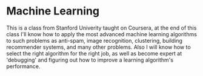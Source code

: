 # Machine Learning
This is a class from Stanford Univerity taught on Coursera, at the end of this class I'll know how to apply the most advanced machine learning algorithms to such problems as anti-spam, image recognition, clustering, building recommender systems, and many other problems. Also I will know how to select the right algorithm for the right job, as well as become expert at 'debugging' and figuring out how to improve a learning algorithm's performance.

